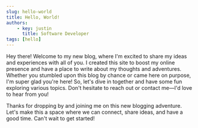 ```yaml
---
slug: hello-world
title: Hello, World!
authors:
    - key: justin
      title: Software Developer
tags: [hello]
---
```


Hey there! Welcome to my new blog, where I'm excited to share my ideas and experiences with all of you. I created this site to boost my online presence and have a place to write about my thoughts and adventures. Whether you stumbled upon this blog by chance or came here on purpose, I'm super glad you're here! So, let's dive in together and have some fun exploring various topics. Don't hesitate to reach out or contact me—I'd love to hear from you!

Thanks for dropping by and joining me on this new blogging adventure. Let's make this a space where we can connect, share ideas, and have a good time. Can't wait to get started!